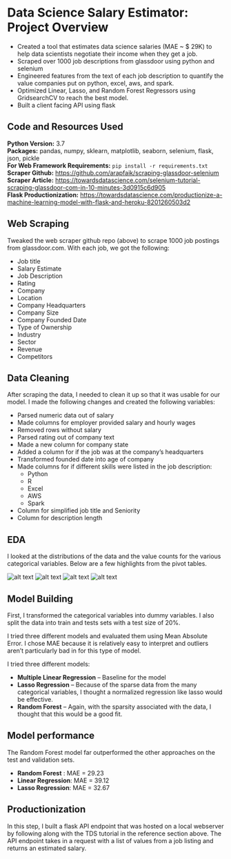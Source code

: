 # Data Science Salary Estimator: Project Overview 
* Created a tool that estimates data science salaries (MAE ~ $ 29K) to help data scientists negotiate their income when they get a job.
* Scraped over 1000 job descriptions from glassdoor using python and selenium
* Engineered features from the text of each job description to quantify the value companies put on python, excel, aws, and spark. 
* Optimized Linear, Lasso, and Random Forest Regressors using GridsearchCV to reach the best model. 
* Built a client facing API using flask 

## Code and Resources Used 
**Python Version:** 3.7  
**Packages:** pandas, numpy, sklearn, matplotlib, seaborn, selenium, flask, json, pickle  
**For Web Framework Requirements:**  ```pip install -r requirements.txt```  
**Scraper Github:** https://github.com/arapfaik/scraping-glassdoor-selenium  
**Scraper Article:** https://towardsdatascience.com/selenium-tutorial-scraping-glassdoor-com-in-10-minutes-3d0915c6d905  
**Flask Productionization:** https://towardsdatascience.com/productionize-a-machine-learning-model-with-flask-and-heroku-8201260503d2

## Web Scraping
Tweaked the web scraper github repo (above) to scrape 1000 job postings from glassdoor.com. With each job, we got the following:
*	Job title
*	Salary Estimate
*	Job Description
*	Rating
*	Company 
*	Location
*	Company Headquarters 
*	Company Size
*	Company Founded Date
*	Type of Ownership 
*	Industry
*	Sector
*	Revenue
*	Competitors 

## Data Cleaning
After scraping the data, I needed to clean it up so that it was usable for our model. I made the following changes and created the following variables:

*	Parsed numeric data out of salary 
*	Made columns for employer provided salary and hourly wages 
*	Removed rows without salary 
*	Parsed rating out of company text 
*	Made a new column for company state 
*	Added a column for if the job was at the company’s headquarters 
*	Transformed founded date into age of company 
*	Made columns for if different skills were listed in the job description:
    * Python  
    * R  
    * Excel  
    * AWS  
    * Spark 
*	Column for simplified job title and Seniority 
*	Column for description length 

## EDA
I looked at the distributions of the data and the value counts for the various categorical variables. Below are a few highlights from the pivot tables. 

![alt text](https://github.com/shahbaz272/ds_salary_proj/blob/master/images/sector.png "Salary by Sector")
![alt text](https://github.com/shahbaz272/ds_salary_proj/blob/master/images/State_count.png "Job Opportunities by State")
![alt text](https://github.com/shahbaz272/ds_salary_proj/blob/master/images/correlations.png "Correlations")
![alt text](https://github.com/shahbaz272/ds_salary_proj/blob/master/images/wc.png "Wordcloud of Job Descriptions")

## Model Building 

First, I transformed the categorical variables into dummy variables. I also split the data into train and tests sets with a test size of 20%.   

I tried three different models and evaluated them using Mean Absolute Error. I chose MAE because it is relatively easy to interpret and outliers aren’t particularly bad in for this type of model.   

I tried three different models:
*	**Multiple Linear Regression** – Baseline for the model
*	**Lasso Regression** – Because of the sparse data from the many categorical variables, I thought a normalized regression like lasso would be effective.
*	**Random Forest** – Again, with the sparsity associated with the data, I thought that this would be a good fit. 

## Model performance
The Random Forest model far outperformed the other approaches on the test and validation sets. 
*	**Random Forest** : MAE = 29.23
*	**Linear Regression**: MAE = 39.12
*	**Lasso Regression**: MAE = 32.67

## Productionization 
In this step, I built a flask API endpoint that was hosted on a local webserver by following along with the TDS tutorial in the reference section above. The API endpoint takes in a request with a list of values from a job listing and returns an estimated salary. 
